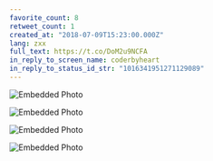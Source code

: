 ```yaml
---
favorite_count: 8
retweet_count: 1
created_at: "2018-07-09T15:23:00.000Z"
lang: zxx
full_text: https://t.co/DoM2u9NCFA
in_reply_to_screen_name: coderbyheart
in_reply_to_status_id_str: "1016341951271129089"
---
```


<div class="gallery gallery-4">

![Embedded Photo](https://twitter-media-coderbyheart.s3.eu-north-1.amazonaws.com/1016341958279815175-DhrFgXfW4AArWOr.jpg)

![Embedded Photo](https://twitter-media-coderbyheart.s3.eu-north-1.amazonaws.com/1016341958279815175-DhrFgXdW0AM21EU.jpg)

![Embedded Photo](https://twitter-media-coderbyheart.s3.eu-north-1.amazonaws.com/1016341958279815175-DhrFgXgW4AExubP.jpg)

![Embedded Photo](https://twitter-media-coderbyheart.s3.eu-north-1.amazonaws.com/1016341958279815175-DhrFgVWW4AAfb6P.jpg)

</div>
